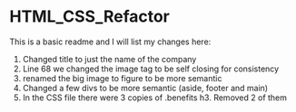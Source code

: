 # HTML_CSS_Refactor

This is a basic readme and I will list my changes here:
1. Changed title to just the name of the company
2. Line 68 we changed the image tag to be self closing for consistency
3. renamed the big image to figure to be more semantic
4. Changed a few divs to be more semantic (aside, footer and main)
5. In the CSS file there were 3 copies of .benefits h3. Removed 2 of them